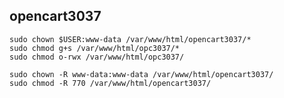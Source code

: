 


## opencart3037


    sudo chown $USER:www-data /var/www/html/opencart3037/*
    sudo chmod g+s /var/www/html/opc3037/*
    sudo chmod o-rwx /var/www/html/opc3037/

    sudo chown -R www-data:www-data /var/www/html/opencart3037/
    sudo chmod -R 770 /var/www/html/opencart3037/
